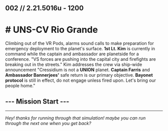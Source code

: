 ## 002 // 2.21.5016u - 1200
# # UNS-CV Rio Grande
Climbing out of the VR Pods, alarms sound calls to make preparation for emergency deployment to the planet's surface. **1st Lt. Kim** is currently in command while the captain and ambassador are planetside for a conference. "VS forces are pushing into the capital city and firefights are breaking out in the streets." Kim addresses the crew via ship-wide announcement "Cressidium is not a **UNION** planet. **Captain Farris** and **Ambassador Bannerjees'** safe return is our primary objective. **Bayonet protocol** is still in effect, do not engage unless fired upon. Let's bring our people home."

--- Mission Start ---
---
---

*Hey! thanks for running through that simulation! maybe you can run through the next one when you get back?*